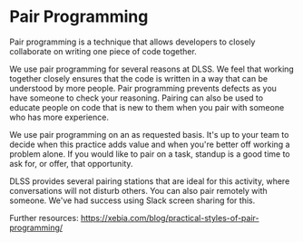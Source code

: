 # Pair Programming

Pair programming is a technique that allows developers to closely collaborate on
writing one piece of code together.

We use pair programming for several reasons at DLSS. We feel that working together
closely ensures that the code is written in a way that can be understood by more people.
Pair programming prevents defects as you have someone to check your reasoning.
Pairing can also be used to educate people on code that is new to them when you pair
with someone who has more experience.

We use pair programming on an as requested basis. It's up to your team to decide when
this practice adds value and when you're better off working a problem alone. If you
would like to pair on a task, standup is a good time to ask for, or offer, that
opportunity.

DLSS provides several pairing stations that are ideal for this activity, where conversations
will not disturb others.  You can also pair remotely with someone. We've had success
using Slack screen sharing for this.

Further resources:
https://xebia.com/blog/practical-styles-of-pair-programming/
